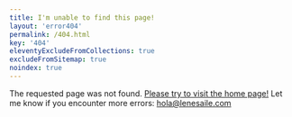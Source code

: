 ```yaml
---
title: I'm unable to find this page!
layout: 'error404'
permalink: /404.html
key: '404'
eleventyExcludeFromCollections: true
excludeFromSitemap: true
noindex: true
---
```


The requested page was not found. [Please try to visit the home page!](/)
Let me know if you encounter more errors: [hola@lenesaile.com](mailto:hola@lenesaile.com)
